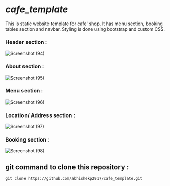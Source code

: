 # *cafe_template*

This is static website template for cafe' shop. It has menu section, booking tables section and navbar. Styling is done using bootstrap and custom CSS.

### Header section :

![Screenshot (94)](https://user-images.githubusercontent.com/87487929/173221851-81002584-dd36-43c1-95f4-084e201ba61c.png)

### About section :

![Screenshot (95)](https://user-images.githubusercontent.com/87487929/173222025-ab5c4c09-3720-448b-a2ca-c699965385f6.png)

### Menu section :

![Screenshot (96)](https://user-images.githubusercontent.com/87487929/173222034-64162082-4271-47bf-860d-ccfbb6ca5757.png)

### Location/ Address section :

![Screenshot (97)](https://user-images.githubusercontent.com/87487929/173222122-ff42bbfb-d49d-4229-b4f3-bd6c9ecbeb7f.png)

### Booking section :

![Screenshot (98)](https://user-images.githubusercontent.com/87487929/173221957-54867df5-d968-4f71-82fe-ea81338544db.png)

## git command to clone this repository :

```
git clone https://github.com/abhishekp2917/cafe_template.git
```
